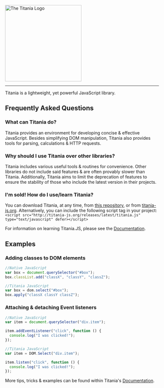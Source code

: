 <img src="http://harveycoombs.com/titania/assets/titania-logo-alt.png" alt="The Titania Logo" width="250"/>

---

Titania is a lightweight, yet powerful JavaScript library.

## Frequently Asked Questions
### What can Titania do?
Titania provides an environment for developing concise & effective JavaScript. Besides simplifying DOM manipulation, Titania also provides tools for parsing, calculations & HTTP requests.

### Why should I use Titania over other libraries?
Titania includes various useful tools & routines for convenience. Other libraries do not include said features & are often provably slower than Titania.
Additionally, Titania aims to limit the deprecation of features to ensure the stability of those who include the latest version in their projects.

### I'm sold! How do I use/learn Titania?
You can download Titania, at any time, from [this repository](https://github.com/harveycoombs/titania/), or from [titania-js.org](http://titania-js.org/).
Alternatively, you can include the following script tag in your project:<br/>
`<script src="http://titania-js.org/releases/latest/titania.js" type="text/javascript" defer></script>`

For information on learning Titania.JS, please see the [Documentation](http://titania-js.org/docs).

## Examples

### Adding classes to DOM elements
```js
//Native JavaScript
var box = document.querySelector("#box");
box.classList.add("classX", "classY", "classZ");

//Titania JavaScript
var box = dom.select("#box");
box.apply("classX classY classZ");
```

### Attaching & detaching Event listeners
```js
//Native JavaScript
var item = document.querySelector("div.item");

item.addEventListener("click", function () {
  console.log("I was clicked!");
});

//Titania JavaScript
var item = DOM.Select("div.item");

item.listen("click", function () {
  console.log("I was clicked!");
});
```

More tips, tricks & examples can be found within Titania's [Documentation](http://titania-js.org/docs).

